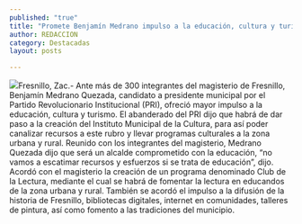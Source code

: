 ```yaml
---
published: "true"
title: "Promete Benjamín Medrano impulso a la educación, cultura y turismo "
author: REDACCION
category: Destacadas
layout: posts

---
```


![](http://i.imgur.com/yPUhuQam.jpg)Fresnillo, Zac.- Ante más de 300 integrantes del magisterio de Fresnillo, Benjamín Medrano Quezada, candidato a presidente municipal por el Partido Revolucionario Institucional (PRI), ofreció mayor impulso a la educación, cultura y turismo.
El abanderado del PRI dijo que habrá de dar paso a la creación del Instituto Municipal de la Cultura, para así poder canalizar recursos a este rubro y llevar programas culturales a la zona urbana y rural. 
Reunido con los integrantes del magisterio, Medrano Quezada dijo que será un alcalde comprometido con la educación, “no vamos a escatimar recursos y esfuerzos si se trata de educación”, dijo.
Acordó con el magisterio la creación de un programa denominado Club de la Lectura, mediante el cual se habrá de fomentar la lectura en educandos de la zona urbana y rural.
También se acordó el impulso a la difusión de la historia de Fresnillo, bibliotecas digitales, internet en comunidades, talleres de pintura, así como fomento a las tradiciones del municipio.
